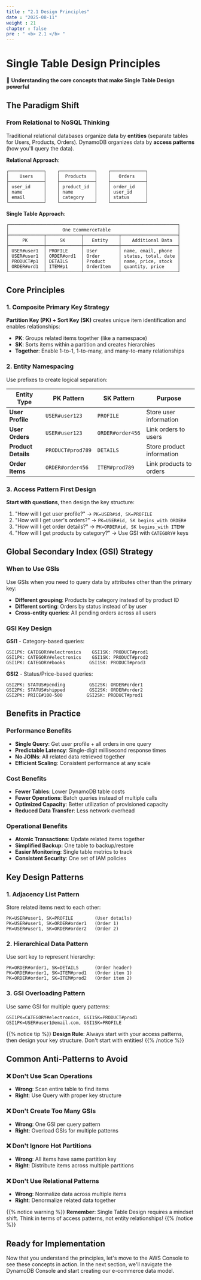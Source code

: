 ```yaml
---
title : "2.1 Design Principles"
date : "2025-08-11"
weight : 21
chapter : false
pre : " <b> 2.1 </b> "
---
```


# Single Table Design Principles

🎯 **Understanding the core concepts that make Single Table Design powerful**

## The Paradigm Shift

### From Relational to NoSQL Thinking

Traditional relational databases organize data by **entities** (separate tables for Users, Products, Orders). DynamoDB organizes data by **access patterns** (how you'll query the data).

**Relational Approach**:
```text
┌─────────────┐    ┌─────────────┐    ┌─────────────┐
│    Users    │    │  Products   │    │   Orders    │
├─────────────┤    ├─────────────┤    ├─────────────┤
│ user_id     │    │ product_id  │    │ order_id    │
│ name        │    │ name        │    │ user_id     │
│ email       │    │ category    │    │ status      │
└─────────────┘    └─────────────┘    └─────────────┘
```

**Single Table Approach**:
```text
┌───────────────────────────────────────────────────────────────┐
│                    One EcommerceTable                         │
├─────────────┬─────────────┬─────────────┬─────────────────────┤
│     PK      │     SK      │   Entity    │    Additional Data  │
├─────────────┼─────────────┼─────────────┼─────────────────────┤
│ USER#user1  │ PROFILE     │ User        │ name, email, phone  │
│ USER#user1  │ ORDER#ord1  │ Order       │ status, total, date │
│ PRODUCT#p1  │ DETAILS     │ Product     │ name, price, stock  │
│ ORDER#ord1  │ ITEM#p1     │ OrderItem   │ quantity, price     │
└─────────────┴─────────────┴─────────────┴─────────────────────┘
```

## Core Principles

### 1. Composite Primary Key Strategy

**Partition Key (PK) + Sort Key (SK)** creates unique item identification and enables relationships:

- **PK**: Groups related items together (like a namespace)
- **SK**: Sorts items within a partition and creates hierarchies
- **Together**: Enable 1-to-1, 1-to-many, and many-to-many relationships

### 2. Entity Namespacing

Use prefixes to create logical separation:

| Entity Type | PK Pattern | SK Pattern | Purpose |
|-------------|------------|------------|---------|
| **User Profile** | `USER#user123` | `PROFILE` | Store user information |
| **User Orders** | `USER#user123` | `ORDER#order456` | Link orders to users |
| **Product Details** | `PRODUCT#prod789` | `DETAILS` | Store product information |
| **Order Items** | `ORDER#order456` | `ITEM#prod789` | Link products to orders |

### 3. Access Pattern First Design

**Start with questions**, then design the key structure:

1. "How will I get user profile?" → `PK=USER#id, SK=PROFILE`
2. "How will I get user's orders?" → `PK=USER#id, SK begins_with ORDER#`
3. "How will I get order details?" → `PK=ORDER#id, SK begins_with ITEM#`
4. "How will I get products by category?" → Use GSI with `CATEGORY#` keys

## Global Secondary Index (GSI) Strategy

### When to Use GSIs

Use GSIs when you need to query data by attributes other than the primary key:

- **Different grouping**: Products by category instead of by product ID
- **Different sorting**: Orders by status instead of by user
- **Cross-entity queries**: All pending orders across all users

### GSI Key Design

**GSI1** - Category-based queries:
```text
GSI1PK: CATEGORY#electronics    GSI1SK: PRODUCT#prod1
GSI1PK: CATEGORY#electronics    GSI1SK: PRODUCT#prod2
GSI1PK: CATEGORY#books         GSI1SK: PRODUCT#prod3
```

**GSI2** - Status/Price-based queries:
```text
GSI2PK: STATUS#pending         GSI2SK: ORDER#order1
GSI2PK: STATUS#shipped         GSI2SK: ORDER#order2
GSI2PK: PRICE#100-500         GSI2SK: PRODUCT#prod1
```

## Benefits in Practice

### Performance Benefits

- **Single Query**: Get user profile + all orders in one query
- **Predictable Latency**: Single-digit millisecond response times
- **No JOINs**: All related data retrieved together
- **Efficient Scaling**: Consistent performance at any scale

### Cost Benefits

- **Fewer Tables**: Lower DynamoDB table costs
- **Fewer Operations**: Batch queries instead of multiple calls
- **Optimized Capacity**: Better utilization of provisioned capacity
- **Reduced Data Transfer**: Less network overhead

### Operational Benefits

- **Atomic Transactions**: Update related items together
- **Simplified Backup**: One table to backup/restore
- **Easier Monitoring**: Single table metrics to track
- **Consistent Security**: One set of IAM policies

## Key Design Patterns

### 1. Adjacency List Pattern
Store related items next to each other:
```text
PK=USER#user1, SK=PROFILE        (User details)
PK=USER#user1, SK=ORDER#order1   (Order 1)
PK=USER#user1, SK=ORDER#order2   (Order 2)
```

### 2. Hierarchical Data Pattern
Use sort key to represent hierarchy:
```text
PK=ORDER#order1, SK=DETAILS      (Order header)
PK=ORDER#order1, SK=ITEM#prod1   (Order item 1)
PK=ORDER#order1, SK=ITEM#prod2   (Order item 2)
```

### 3. GSI Overloading Pattern
Use same GSI for multiple query patterns:
```text
GSI1PK=CATEGORY#electronics, GSI1SK=PRODUCT#prod1
GSI1PK=USER#user1@email.com, GSI1SK=PROFILE
```

{{% notice tip %}}
**Design Rule**: Always start with your access patterns, then design your key structure. Don't start with entities!
{{% /notice %}}

## Common Anti-Patterns to Avoid

### ❌ Don't Use Scan Operations
- **Wrong**: Scan entire table to find items
- **Right**: Use Query with proper key structure

### ❌ Don't Create Too Many GSIs
- **Wrong**: One GSI per query pattern
- **Right**: Overload GSIs for multiple patterns

### ❌ Don't Ignore Hot Partitions
- **Wrong**: All items have same partition key
- **Right**: Distribute items across multiple partitions

### ❌ Don't Use Relational Patterns
- **Wrong**: Normalize data across multiple items
- **Right**: Denormalize related data together

{{% notice warning %}}
**Remember**: Single Table Design requires a mindset shift. Think in terms of access patterns, not entity relationships!
{{% /notice %}}

## Ready for Implementation

Now that you understand the principles, let's move to the AWS Console to see these concepts in action. In the next section, we'll navigate the DynamoDB Console and start creating our e-commerce data model.
